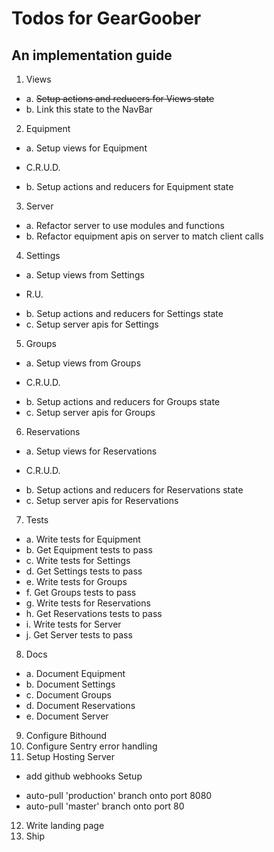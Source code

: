 # Todos for GearGoober
## An implementation guide

1. Views
  + a. ~~Setup actions and reducers for Views state~~
  + b. Link this state to the NavBar
2. Equipment
  + a. Setup views for Equipment
   - C.R.U.D.
  + b. Setup actions and reducers for Equipment state
3. Server
  + a. Refactor server to use modules and functions
  + b. Refactor equipment apis on server to match client calls
4. Settings
  + a. Setup views from Settings
   - R.U.
  + b. Setup actions and reducers for Settings state
  + c. Setup server apis for Settings
5. Groups
  + a. Setup views from Groups
   - C.R.U.D.
  + b. Setup actions and reducers for Groups state
  + c. Setup server apis for Groups
6. Reservations
  + a. Setup views for Reservations
   - C.R.U.D.
  + b. Setup actions and reducers for Reservations state
  + c. Setup server apis for Reservations
7. Tests
  + a. Write tests for Equipment
  + b. Get Equipment tests to pass
  + c. Write tests for Settings
  + d. Get Settings tests to pass
  + e. Write tests for Groups
  + f. Get Groups tests to pass
  + g. Write tests for Reservations
  + h. Get Reservations tests to pass
  + i. Write tests for Server
  + j. Get Server tests to pass
8. Docs
  + a. Document Equipment
  + b. Document Settings
  + c. Document Groups
  + d. Document Reservations
  + e. Document Server
9. Configure Bithound
10. Configure Sentry error handling
11. Setup Hosting Server
  + add github webhooks Setup
   - auto-pull 'production' branch onto port 8080
   - auto-pull 'master' branch onto port 80
12. Write landing page
13. Ship
